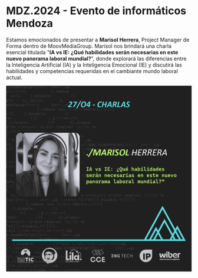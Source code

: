 # MDZ.2024 - Evento de informáticos Mendoza

Estamos emocionados de presentar a **Marisol Herrera**, Project Manager de Forma dentro de MoovMediaGroup. Marisol nos brindará una charla esencial titulada "**IA vs IE: ¿Qué habilidades serán necesarias en este nuevo panorama laboral mundial?**", donde explorará las diferencias entre la Inteligencia Artificial (IA) y la Inteligencia Emocional (IE) y discutirá las habilidades y competencias requeridas en el cambiante mundo laboral actual.

<img src="MarisolHerrera.jpeg" alt="MarisolHerrera" />
